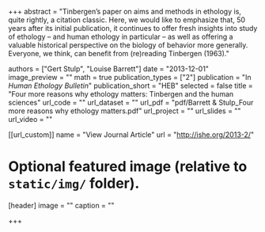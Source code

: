 +++
abstract = "Tinbergen’s paper on aims and methods in ethology is, quite rightly, a citation classic. Here, we would like to emphasize that, 50 years after its initial publication, it continues to offer fresh insights into study of ethology – and human ethology in particular – as well as offering a valuable historical perspective on the biology of behavior more generally. Everyone, we think, can benefit from (re)reading Tinbergen (1963)."

authors = ["Gert Stulp", "Louise Barrett"]
date = "2013-12-01"
image_preview = ""
math = true
publication_types = ["2"]
publication = "In *Human Ethology Bulletin*"
publication_short = "HEB"
selected = false
title = "Four more reasons why ethology matters: Tinbergen and the human sciences"
url_code = ""
url_dataset = ""
url_pdf = "pdf/Barrett & Stulp_Four more reasons why ethology matters.pdf"
url_project = ""
url_slides = ""
url_video = ""

[[url_custom]]
name = "View Journal Article"
url = "http://ishe.org/2013-2/"

# Optional featured image (relative to `static/img/` folder).
[header]
image = ""
caption = ""

+++
